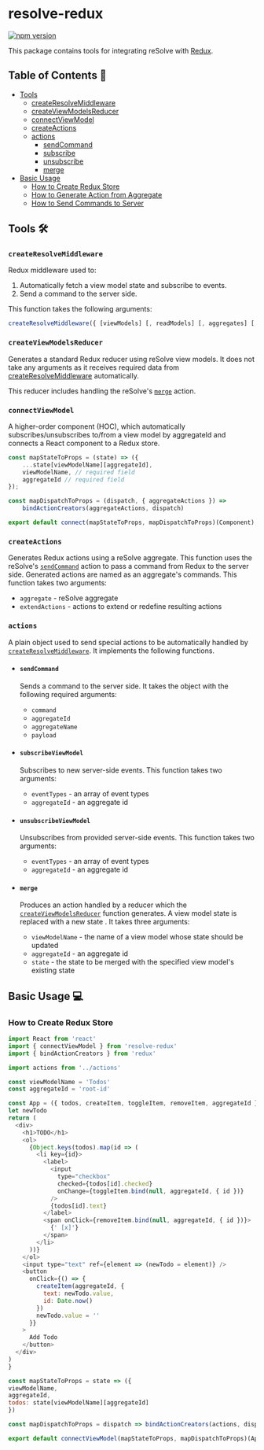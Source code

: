 # **resolve-redux**
[![npm version](https://badge.fury.io/js/resolve-redux.svg)](https://badge.fury.io/js/resolve-redux)

This package contains tools for integrating reSolve with [Redux](http://redux.js.org/).
## **Table of Contents** 📑
* [Tools](#tools-)
  * [createResolveMiddleware](#createresolvemiddleware)
  * [createViewModelsReducer](#createviewmodelsreducer)
  * [connectViewModel](#connectViewModel)
  * [createActions](#createactions)
  * [actions](#actions)
    * [sendCommand](#sendcommand)
    * [subscribe](#subscribe)
    * [unsubscribe](#unsubscribe)
    * [merge](#merge)
* [Basic Usage](#basic-usage-)
  * [How to Create Redux Store](#how-to-create-redux-store)
  * [How to Generate Action from Aggregate](#how-to-generate-actions-from-aggregate)
  * [How to Send Commands to Server](#how-to-send-command-to-server)

## Tools 🛠
### `createResolveMiddleware`

  Redux middleware used to:

  1) Automatically fetch a view model state and subscribe to events.
  2) Send a command to the server side.

  This function takes the following arguments:

```js
createResolveMiddleware({ [viewModels] [, readModels] [, aggregates] [, subscribeAdapter] })
```

### `createViewModelsReducer`

  Generates a standard Redux reducer using reSolve view models. It does not take any arguments as it receives required data from [createResolveMiddleware](#createresolvemiddleware) automatically.

  This reducer includes handling the reSolve's [`merge`](#merge) action.

### `connectViewModel`
  A higher-order component (HOC), which automatically subscribes/unsubscribes to/from a view model by aggregateId and connects a React component to a Redux store.

```js
const mapStateToProps = (state) => ({
    ...state[viewModelName][aggregateId],
    viewModelName, // required field
    aggregateId // required field
});

const mapDispatchToProps = (dispatch, { aggregateActions }) =>
    bindActionCreators(aggregateActions, dispatch)

export default connect(mapStateToProps, mapDispatchToProps)(Component);
```

### `createActions`

  Generates Redux actions using a reSolve aggregate. This function uses the reSolve's [`sendCommand`](#sendcommand) action to pass a command from Redux to the server side. Generated actions are named as an aggregate's commands. This function takes two arguments:
  * `aggregate` -  reSolve aggregate
  * `extendActions` - actions to extend or redefine resulting actions

### `actions`

  A plain object used to send special actions to be automatically handled by [`createResolveMiddleware`](#resolvemiddleware). It implements the following functions.

  * #### `sendCommand`
    Sends a command to the server side. It takes the object with the following required arguments:
    *  `command`
    *  `aggregateId`
    *  `aggregateName`
    *  `payload`

  * #### `subscribeViewModel`

    Subscribes to new server-side events. This function takes two arguments:
     *  `eventTypes` - an array of event types
    *  `aggregateId` - an aggregate id

 * #### `unsubscribeViewModel`

    Unsubscribes from provided server-side events. This function takes two arguments:
    *  `eventTypes` - an array of event types
    *  `aggregateId` - an aggregate id


 * #### `merge`

    Produces an action handled by a reducer which the [`createViewModelsReducer`](#createviewmodelsreducer) function generates. A view model state is replaced with a new state
. It takes three arguments:
    *  `viewModelName` -  the name of a view model whose state should be updated
    *  `aggregateId` - an aggregate id
    *  `state` - the state to be merged with the specified view model's existing state


## Basic Usage 💻

### How to Create Redux Store

  ``` js
import React from 'react'
import { connectViewModel } from 'resolve-redux'
import { bindActionCreators } from 'redux'

import actions from '../actions'

const viewModelName = 'Todos'
const aggregateId = 'root-id'

const App = ({ todos, createItem, toggleItem, removeItem, aggregateId }) => {
  let newTodo
  return (
    <div>
      <h1>TODO</h1>
      <ol>
        {Object.keys(todos).map(id => (
          <li key={id}>
            <label>
              <input
                type="checkbox"
                checked={todos[id].checked}
                onChange={toggleItem.bind(null, aggregateId, { id })}
              />
              {todos[id].text}
            </label>
            <span onClick={removeItem.bind(null, aggregateId, { id })}>
              {' [x]'}
            </span>
          </li>
        ))}
      </ol>
      <input type="text" ref={element => (newTodo = element)} />
      <button
        onClick={() => {
          createItem(aggregateId, {
            text: newTodo.value,
            id: Date.now()
          })
          newTodo.value = ''
        }}
      >
        Add Todo
      </button>
    </div>
  )
}

const mapStateToProps = state => ({
  viewModelName,
  aggregateId,
  todos: state[viewModelName][aggregateId]
})

const mapDispatchToProps = dispatch => bindActionCreators(actions, dispatch)

export default connectViewModel(mapStateToProps, mapDispatchToProps)(App)

```
